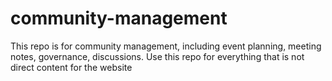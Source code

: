 # community-management
This repo is for community management, including event planning, meeting notes, governance, discussions. Use this repo for everything that is not direct content for the website
